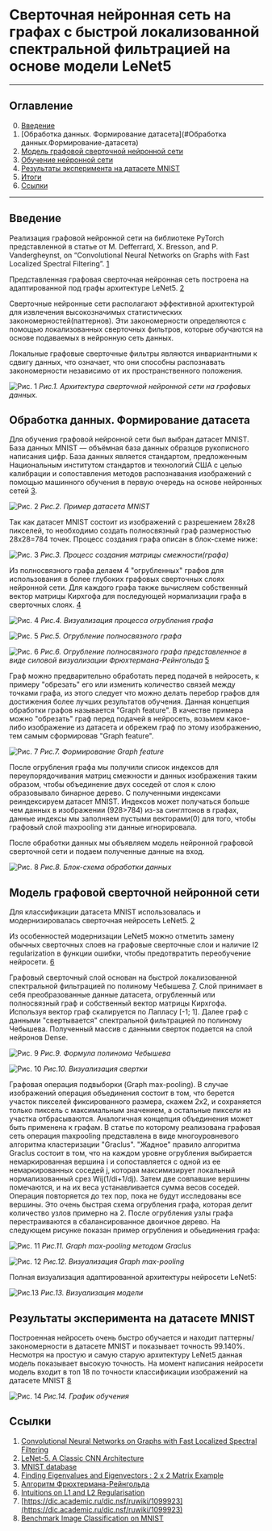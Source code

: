 # Сверточная нейронная сеть на графах с быстрой локализованной спектральной фильтрацией на основе модели LeNet5

____

## Оглавление

0. [Введение](#Введение)
1. [Обработка данных. Формирование датасета](#Обработка данных.Формирование-датасета)
2. [Модель графовой сверточной нейронной сети](#Модель-графовой-сверточной-нейронной-сети)
3. [Обучение нейронной сети](#Обучение-нейронной-сети)
4. [Результаты эксперимента на датасете MNIST](#Результаты-эксперимента-на-датасете-MNIST)
5. [Итоги](#Итоги)
6. [Ссылки](#Ссылки)

 ____
 
 ## Введение
 
Реализация графовой нейронной сети на библиотеке PyTorch представленной в статье от M. Defferrard, X. Bresson, and P. Vandergheynst, on “Convolutional Neural Networks on Graphs with Fast Localized Spectral Filtering”. [1](https://arxiv.org/abs/1606.09375)

Представленная графовая сверточная нейронная сеть построена на адаптированной под графы архитектуре LeNet5. [2](https://www.datasciencecentral.com/lenet-5-a-classic-cnn-architecture)

Сверточные нейронные сети располагают эффективной архитектурой для извлечения высокозначимых статистических закономерностей(паттернов). Эти закономерности определяются с помощью локализованных сверточных фильтров, которые обучаются на основе подаваемых в нейронную сеть данных.

Локальные графовые сверточные фильтры являются инвариантными к сдвигу данных, что означает, что они способны распознавать закономерности независимо от их пространственного положения.

![Рис. 1](images/GraphConvModel.png)
*Рис.1. Архитектура сверточной нейронной сети на графовых данных.*
 
 ## Обработка данных. Формирование датасета
 
Для обучения графовой нейронной сети был выбран датасет MNIST. База данных MNIST — объёмная база данных образцов рукописного написания цифр. База данных является стандартом, предложенным Национальным институтом стандартов и технологий США с целью калибрации и сопоставления методов распознавания изображений с помощью машинного обучения в первую очередь на основе нейронных сетей [3](https://en.wikipedia.org/wiki/MNIST_database).

![Рис. 2](images/MnistExamples.png)
*Рис.2. Пример датасета MNIST*
 
Так как датасет MNIST состоит из изображений с разрешением 28x28 пикселей, то необходимо создать полносвязный граф размерностью 28x28=784 точек. Процесс создания графа описан в блок-схеме ниже:

![Рис. 3](images/GridGraph.svg)
*Рис.3. Процесс создания матрицы смежности(графа)*

Из полносвязного графа делаем 4 "огрубленных" графов для использования в более глубоких графовых сверточных слоях нейронной сети. Для каждого графа также вычисляем собственный вектор матрицы Кирхгофа для последующей нормализации графа в сверточных слоях. [4](https://www.youtube.com/watch?v=IdsV0RaC9jM)

 ![Рис. 4](images/GraphCoarse.png)
*Рис.4. Визуализация процесса огрубления графа*

 ![Рис. 5](images/GraphCoarsening.png)
*Рис.5. Огрубление полносвязного графа*

 ![Рис. 6](images/GraphCoarseningPwr.png)
*Рис.6. Огрубление полносвязного графа представленное в виде силовой визуализации Фрюхтермана-Рейнгольда* [5](http://pco.iis.nsk.su/wega/index.php/%D0%90%D0%BB%D0%B3%D0%BE%D1%80%D0%B8%D1%82%D0%BC_%D0%A4%D1%80%D1%8E%D1%85%D1%82%D0%B5%D1%80%D0%BC%D0%B0%D0%BD%D0%B0-%D0%A0%D0%B5%D0%B9%D0%BD%D0%B3%D0%BE%D0%BB%D1%8C%D0%B4%D0%B0)

Граф можно предварительно обработать перед подачей в нейросеть, к примеру "обрезать" его или изменить количество связей между точками графа, из этого следует что можно делать перебор графов для достижения более лучших результатов обучения. Данная концепция обработки графов называется "Graph feature". В качестве примера можно "обрезать" граф перед подачей в нейросеть, возьмем какое-либо изображение из датасета и обрежем граф по этому изображению, тем самым сформировав "Graph feature".

 ![Рис. 7](images/GraphFeature.png)
*Рис.7. Формирование Graph feature*

После огрубления графа мы получили список индексов для переупорядочивания матриц смежности и данных изображения таким образом, чтобы объединение двух соседей от слоя к слою образовывало бинарное дерево. С полученными индексами реиндексируем датасет MNIST. Индексов может получаться больше чем данных в изображении (928>784) из-за синглтонов в графах, данные индексы мы заполняем пустыми векторами(0) для того, чтобы графовый слой maxpooling эти данные игнорировала.

После обработки данных мы объявляем модель нейронной графовой сверточной сети и подаем полученные данные на вход.

 ![Рис. 8](images/dataPreparation.png)
*Рис.8. Блок-схема обработки данных*

## Модель графовой сверточной нейронной сети

Для классификации датасета MNIST использовалась и модернизировалась сверточная нейросеть LeNet5. [2](https://www.datasciencecentral.com/lenet-5-a-classic-cnn-architecture)

Из особенностей модернизации LeNet5 можно отметить замену обычных сверточных слоев на графовые сверточные слои и наличие l2 regularization в функции ошибки, чтобы предотвратить переобучение нейросети. [6](https://towardsdatascience.com/intuitions-on-l1-and-l2-regularisation-235f2db4c261)

Графовый сверточный слой основан на быстрой локализованной спектральной фильтрацией по полиному Чебышева [7](https://dic.academic.ru/dic.nsf/ruwiki/1099923). Слой принимает в себя преобразованные данные датасета, огрубленный или полносвязный граф и собственный вектор матрицы Кирхгофа. Используя вектор граф скалируется по Лапласу [-1; 1]. Далее граф с данными "свертывается" спектральной фильтрацией по полиному Чебышева. Полученный массив с данными сверток подается на слой нейронов Dense.

 ![Рис. 9](images/Chebyshev_basis.png)
*Рис.9. Формула полинома Чебышева*

 ![Рис. 10](images/ChebGraphConv.png)
*Рис.10. Визуализация свертки*

Графовая операция подвыборки (Graph max-pooling). В случае изображений операция объединения состоит в том, что берется участок пикселей фиксированного размера, скажем 2x2, и сохраняется только пиксель с максимальным значением, а остальные пиксели из участка отбрасываются. Аналогичная концепция объединения может быть применена к графам. В статье по которому реализована графовая сеть операция maxpooling представлена в виде многоуровневого алгоритма кластеризации "Graclus". "Жадное" правило алгоритма Graclus состоит в том, что на каждом уровне огрубления выбирается немаркированная вершина i и сопоставляется с одной из ее немаркированных соседей j, которая максимизирует локальный нормализованный срез Wij(1/di+1/dj). Затем две совпавшие вершины помечаются, и на их веса устанавливается сумма весов соседей. Операция повторяется до тех пор, пока не будут исследованы все вершины. Это очень быстрая схема огрубления графа, которая делит количество узлов примерно на 2. После огрубления узлы графа перестраиваются в сбалансированное двоичное дерево. На следующем рисунке показан пример огрубления и обьединения графа: 

 ![Рис. 11](images/GraphPooling.png)
*Рис.11. Graph max-pooling методом Graclus*

 ![Рис. 12](images/PoolingExample.png)
*Рис.12. Визуализация Graph max-pooling*

Полная визуализация адаптированной архитектуры нейросети LeNet5:
  
 ![Рис.13](images/LeNet5Graph.png)
*Рис.13. Визуализация модели*

## Результаты эксперимента на датасете MNIST

Построенная нейросеть очень быстро обучается и находит паттерны/закономерности в датасете MNIST и показывает точность 99.140%. Несмотря на простую и самую старую архитектуру LeNet5 данная модель показывает высокую точность. На момент написания нейросети модель входит в топ 18 по точности классификации изображений на датасете MNIST [8](https://paperswithcode.com/sota/image-classification-on-mnist?metric=Accuracy)

![Рис. 14](images/ModelFit.png)
*Рис.14. График обучения*

## Ссылки

1. [Convolutional Neural Networks on Graphs with Fast Localized Spectral Filtering](https://arxiv.org/abs/1606.09375)
2. [LeNet-5. A Classic CNN Architecture](https://www.datasciencecentral.com/lenet-5-a-classic-cnn-architecture/)
3. [MNIST database](https://en.wikipedia.org/wiki/MNIST_database)
4. [Finding Eigenvalues and Eigenvectors : 2 x 2 Matrix Example](https://www.youtube.com/watch?v=IdsV0RaC9jM)
5. [Алгоритм Фрюхтермана-Рейнгольда](http://pco.iis.nsk.su/wega/index.php/%D0%90%D0%BB%D0%B3%D0%BE%D1%80%D0%B8%D1%82%D0%BC_%D0%A4%D1%80%D1%8E%D1%85%D1%82%D0%B5%D1%80%D0%BC%D0%B0%D0%BD%D0%B0-%D0%A0%D0%B5%D0%B9%D0%BD%D0%B3%D0%BE%D0%BB%D1%8C%D0%B4%D0%B0)
6. [Intuitions on L1 and L2 Regularisation](https://towardsdatascience.com/intuitions-on-l1-and-l2-regularisation-235f2db4c261)
7. [https://dic.academic.ru/dic.nsf/ruwiki/1099923](https://dic.academic.ru/dic.nsf/ruwiki/1099923)
8. [Benchmark Image Classification on MNIST](https://paperswithcode.com/sota/image-classification-on-mnist?metric=Accuracy)
